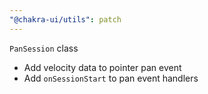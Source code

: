 ```yaml
---
"@chakra-ui/utils": patch
---
```


`PanSession` class

- Add velocity data to pointer pan event
- Add `onSessionStart` to pan event handlers
